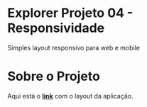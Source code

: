 # Explorer Projeto 04 - Responsividade

Simples layout responsivo para web e mobile

# Sobre o Projeto

Aqui está o **[link](<https://www.figma.com/file/qG8ErYIVfla8oUc46VLhuM/Explorer-Stage-03-Projeto-02-(Copy)?node-id=203%3A1798>)** com o layout da aplicação.
